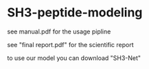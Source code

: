 # SH3-peptide-modeling

see manual.pdf for the usage pipline

see "final report.pdf" for the scientific report 

to use our model you can download "SH3-Net"
